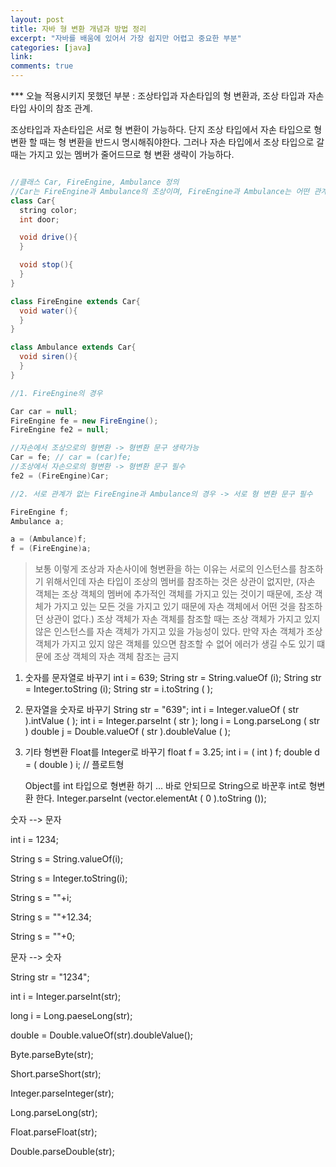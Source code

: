 ```yaml
---
layout: post
title: 자바 형 변환 개념과 방법 정리
excerpt: "자바를 배움에 있어서 가장 쉽지만 어렵고 중요한 부분"
categories: [java]
link:
comments: true
---
```

*** 오늘 적용시키지 못했던 부분 : 조상타입과 자손타입의 형 변환과, 조상 타입과 자손 타입 사이의 참조 관계.

조상타입과 자손타입은 서로 형 변환이 가능하다.
단지 조상 타입에서 자손 타입으로 형 변환 할 때는 형 변환을 반드시 명시해줘야한다.
그러나 자손 타입에서 조상 타입으로 갈 때는 가지고 있는 멤버가 줄어드므로 형 변환 생략이 가능하다.

~~~java

//클래스 Car, FireEngine, Ambulance 정의
//Car는 FireEngine과 Ambulance의 조상이며, FireEngine과 Ambulance는 어떤 관계도 없다.
class Car{
  string color;
  int door;

  void drive(){    
  }

  void stop(){  
  }
}

class FireEngine extends Car{
  void water(){
  }
}

class Ambulance extends Car{
  void siren(){
  }
}

//1. FireEngine의 경우

Car car = null;
FireEngine fe = new FireEngine();
FireEngine fe2 = null;

//자손에서 조상으로의 형변환 -> 형변환 문구 생략가능
Car = fe; // car = (car)fe;
//조상에서 자손으로의 형변환 -> 형변환 문구 필수
fe2 = (FireEngine)Car;

//2. 서로 관계가 없는 FireEngine과 Ambulance의 경우 -> 서로 형 변환 문구 필수

FireEngine f;
Ambulance a;

a = (Ambulance)f;
f = (FireEngine)a;


~~~


>보통 이렇게 조상과 자손사이에 형변환을 하는 이유는 서로의 인스턴스를 참조하기 위해서인데 자손 타입이 조상의 멤버를 참조하는 것은 상관이 없지만, (자손 객체는 조상 객체의 멤버에 추가적인 객체를 가지고 있는 것이기 때문에, 조상 객체가 가지고 있는 모든 것을 가지고 있기 때문에 자손 객체에서 어떤 것을 참조하던 상관이 없다.) 조상 객체가 자손 객체를 참조할 때는 조상 객체가 가지고 있지 않은 인스턴스를 자손 객체가 가지고 있을 가능성이 있다. 만약 자손 객체가 조상 객체가 가지고 있지 않은 객체를 있으면 참조할 수 없어 에러가 생길 수도 있기 떄문에 조상 객체의 자손 객체 참조는 금지


1. 숫자를 문자열로 바꾸기
   int i = 639;
   String str = String.valueOf (i);
   String str = Integer.toString (i);
   String str = i.toString ( );

2. 문자열을 숫자로 바꾸기
   String str = "639";
   int i = Integer.valueOf ( str ).intValue ( );
   int i = Integer.parseInt ( str );
   long i = Long.parseLong ( str )
   double j = Double.valueOf ( str ).doubleValue ( );

3. 기타 형변환
   Float를 Integer로 바꾸기
   float f = 3.25;
   int i = ( int ) f;
   double d = ( double ) i; // 플로트형

   Object를 int 타입으로 형변환 하기 ... 바로 안되므로 String으로 바꾼후 int로 형변환 한다.
   Integer.parseInt (vector.elementAt ( 0 ).toString ());


숫자 --> 문자



int i = 1234;

String s = String.valueOf(i);

String s = Integer.toString(i);

String s = ""+i;

String s = ""+12.34;

String s = ""+0;



문자 --> 숫자



String str = "1234";

int i = Integer.parseInt(str);

long i = Long.paeseLong(str);

double = Double.valueOf(str).doubleValue();

Byte.parseByte(str);

Short.parseShort(str);

Integer.parseInteger(str);

Long.parseLong(str);

Float.parseFloat(str);

Double.parseDouble(str);
